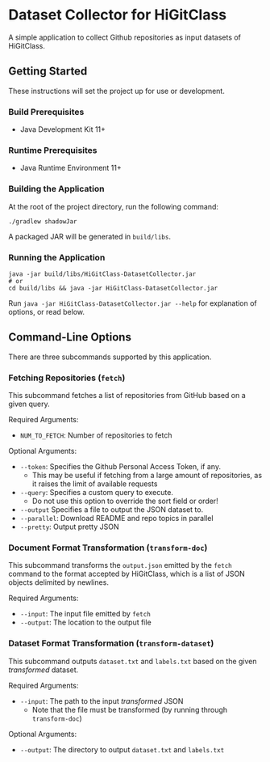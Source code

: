 # Dataset Collector for HiGitClass

A simple application to collect Github repositories as input datasets of HiGitClass.

## Getting Started

These instructions will set the project up for use or development.

### Build Prerequisites

- Java Development Kit 11+

### Runtime Prerequisites

- Java Runtime Environment 11+

### Building the Application

At the root of the project directory, run the following command:

```
./gradlew shadowJar
```

A packaged JAR will be generated in `build/libs`.

### Running the Application

```
java -jar build/libs/HiGitClass-DatasetCollector.jar
# or
cd build/libs && java -jar HiGitClass-DatasetCollector.jar
```

Run `java -jar HiGitClass-DatasetCollector.jar --help` for explanation of options, or read below.

## Command-Line Options

There are three subcommands supported by this application.

### Fetching Repositories (`fetch`)

This subcommand fetches a list of repositories from GitHub based on a given query.

Required Arguments:

- `NUM_TO_FETCH`: Number of repositories to fetch

Optional Arguments:

- `--token`: Specifies the Github Personal Access Token, if any.
    - This may be useful if fetching from a large amount of repositories, as it raises the limit of available requests
- `--query`: Specifies a custom query to execute.
    - Do not use this option to override the sort field or order!
- `--output` Specifies a file to output the JSON dataset to.
- `--parallel`: Download README and repo topics in parallel
- `--pretty`: Output pretty JSON

### Document Format Transformation (`transform-doc`)

This subcommand transforms the `output.json` emitted by the `fetch` command to the format accepted by HiGitClass, which 
is a list of JSON objects delimited by newlines.

Required Arguments:

- `--input`: The input file emitted by `fetch`
- `--output`: The location to the output file

### Dataset Format Transformation (`transform-dataset`)

This subcommand outputs `dataset.txt` and `labels.txt` based on the given *transformed* dataset.

Required Arguments:

- `--input`: The path to the input *transformed* JSON
    - Note that the file must be transformed (by running through `transform-doc`)

Optional Arguments:

- `--output`: The directory to output `dataset.txt` and `labels.txt`
